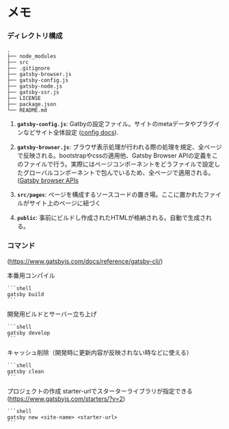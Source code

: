 # メモ

### ディレクトリ構成
    .
    ├── node_modules
    ├── src
    ├── .gitignore
    ├── gatsby-browser.js
    ├── gatsby-config.js
    ├── gatsby-node.js
    ├── gatsby-ssr.js
    ├── LICENSE
    ├── package.json
    └── README.md


1.  **`gatsby-config.js`**: Gatbyの設定ファイル。サイトのmetaデータやプラグインなどサイト全体設定 ([config docs](https://www.gatsbyjs.com/docs/reference/config-files/gatsby-config/)).

1.  **`gatsby-browser.js`**: ブラウザ表示処理が行われる際の処理を規定、全ページで反映される。bootstrapやcssの適用他、Gatsby Browser APIの定義をこのファイルで行う。実際にはページコンポーネントをどうファイルで設定したグローバルコンポーネントで包んでいるため、全ページで適用される。
 ([Gatsby browser APIs](https://www.gatsbyjs.com/docs/reference/config-files/gatsby-browser/) 

1.  **`src/pages`**: ページを構成するソースコードの置き場。ここに置かれたファイルがサイト上のページに紐づく 


1.  **`public`**: 事前にビルドし作成されたHTMLが格納される。自動で生成される。 


### コマンド
(https://www.gatsbyjs.com/docs/reference/gatsby-cli/)

本番用コンパイル

    ```shell
    gatsby build
    ```

開発用ビルドとサーバー立ち上げ

    ```shell
    gatsby develop
    ```

キャッシュ削除（開発時に更新内容が反映されない時などに使える）

    ```shell
    gatsby clean
    ```

プロジェクトの作成
    starter-urlでスターターライブラリが指定できる
    (https://www.gatsbyjs.com/starters/?v=2)

    ```shell
    gatsby new <site-name> <starter-url>
    ```